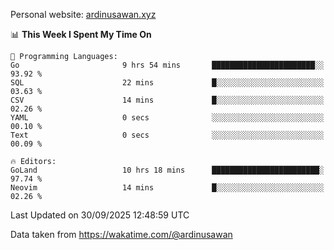 Personal website: [ardinusawan.xyz](https://ardinusawan.xyz)

<!--START_SECTION:waka-->
📊 **This Week I Spent My Time On** 

```text
💬 Programming Languages: 
Go                       9 hrs 54 mins       ███████████████████████░░   93.92 % 
SQL                      22 mins             █░░░░░░░░░░░░░░░░░░░░░░░░   03.63 % 
CSV                      14 mins             █░░░░░░░░░░░░░░░░░░░░░░░░   02.26 % 
YAML                     0 secs              ░░░░░░░░░░░░░░░░░░░░░░░░░   00.10 % 
Text                     0 secs              ░░░░░░░░░░░░░░░░░░░░░░░░░   00.09 % 

🔥 Editors: 
GoLand                   10 hrs 18 mins      ████████████████████████░   97.74 % 
Neovim                   14 mins             █░░░░░░░░░░░░░░░░░░░░░░░░   02.26 % 
```


 Last Updated on 30/09/2025 12:48:59 UTC
<!--END_SECTION:waka-->
Data taken from https://wakatime.com/@ardinusawan
